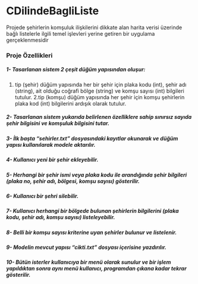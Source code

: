 # CDilindeBagliListe
Projede şehirlerin komşuluk ilişkilerini dikkate alan harita verisi üzerinde bağlı listelerle ilgili temel işlevleri yerine getiren bir uygulama gerçeklenmesidir
### Proje Özellikleri
##### 1-	Tasarlanan sistem 2 çeşit düğüm yapısından oluşur: 
1. tip (şehir) düğüm yapısında her bir şehir için plaka kodu (int), şehir adı (string), ait olduğu coğrafi bölge (string) ve komşu sayısı (int) bilgileri tutulur.   2.tip (komşu) düğüm yapısında her şehir için komşu şehirlerin plaka kod (int) bilgilerini ardışık olarak tutulur. 
##### 2-	Tasarlanan sistem yukarıda belirlenen özelliklere sahip sınırsız sayıda şehir bilgisini ve komşuluk bilgisini tutar.
##### 3-	İlk başta “sehirler.txt” dosyasındaki kayıtlar okunarak ve  düğüm yapısı kullanılarak modele aktarılır. 
##### 4-	Kullanıcı yeni bir şehir ekleyebilir. 
##### 5-	Herhangi bir şehir ismi veya plaka kodu ile arandığında şehir bilgileri (plaka no, şehir adı, bölgesi, komşu sayısı) gösterilir.
##### 6-	Kullanıcı bir şehri silebilir.
##### 7-	Kullanıcı herhangi bir bölgede bulunan şehirlerin bilgilerini (plaka kodu, şehir adı, komşu sayısı) listeleyebilir.
##### 8-	Belli bir komşu sayısı kriterine uyan şehirler bulunur ve listelenir.
##### 9-	Modelin mevcut yapısı “cikti.txt” dosyası içerisine yazdırılır.
##### 10-	Bütün isterler kullanıcıya bir menü olarak sunulur ve bir işlem yapıldıktan sonra aynı menü kullanıcı, programdan çıkana kadar tekrar gösterilir.
